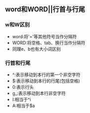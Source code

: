 ## word和WORD||行首与行尾
### w和W区别
- word:将'='等其他符号当作分隔符
- WORD:将空格、tab、换行当作分隔符
- 同理e、b也有大小词区别
### 行首和行尾
- ^:表示移动到本行的第一个非空字符
- $:表示移动到本行的行尾(包括空格)
- 0:表示行头
- g_:表示移动到本行非空字符
- I:相当于^i
- A:相当于$a